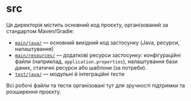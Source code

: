 # src

Ця директорія містить основний код проєкту, організований за стандартом Maven/Gradle:

- [`main/java/`](https://github.com/axolotl1k/DB-RESTfull-service-on-Java/tree/master/src/main/java) — основний вихідний код застосунку (Java, ресурси, налаштування)
- [`main/resources/`](https://github.com/axolotl1k/DB-RESTfull-service-on-Java/tree/master/src/main/resources) — додаткові ресурси застосунку: конфігураційні файли (наприклад, `application.properties`), налаштування бази даних, статичні ресурси або шаблони (за потреби).
- [`test/java/`](https://github.com/axolotl1k/DB-RESTfull-service-on-Java/tree/master/src/test/java) — модульні й інтеграційні тести

Всі робочі файли та тести організовані тут для зручності підтримки та розширення проєкту.
